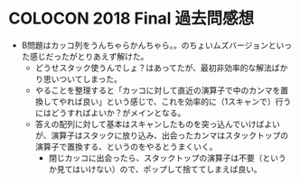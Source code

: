 # COLOCON 2018 Final 過去問感想

- B問題はカッコ列をうんちゃらかんちゃら。。のちょいムズバージョンといった感じだったがとりあえず解けた。
  - どうせスタック使うんでしょ？はあってたが、最初非効率的な解法ばかり思いついてしまった。
  - やることを整理すると「カッコに対して直近の演算子で中のカンマを置換してやれば良い」という感じで、これを効率的に（1スキャンで）行うにはどうすればよいか？がメインとなる。
  - 答えの配列に対して基本はスキャンしたものを突っ込んでいけばよいが、演算子はスタックに放り込み、出会ったカンマはスタックトップの演算子で置換する、というのをやるとうまくいく。
    - 閉じカッコに出会ったら、スタックトップの演算子は不要（というか見てはいけない）ので、ポップして捨ててしまえば良い。

